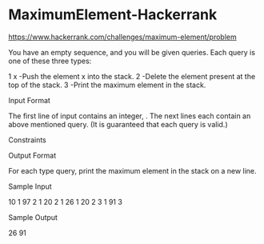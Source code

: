 # MaximumElement-Hackerrank

https://www.hackerrank.com/challenges/maximum-element/problem

You have an empty sequence, and you will be given queries. Each query is one of these three types:

1 x  -Push the element x into the stack.
2    -Delete the element present at the top of the stack.
3    -Print the maximum element in the stack.

Input Format

The first line of input contains an integer, . The next lines each contain an above mentioned query. (It is guaranteed that each query is valid.)

Constraints


Output Format

For each type query, print the maximum element in the stack on a new line.

Sample Input

10
1 97
2
1 20
2
1 26
1 20
2
3
1 91
3

Sample Output


26
91
